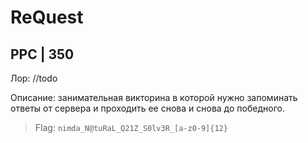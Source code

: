 # ReQuest
## PPC | 350

Лор: //todo

Описание: занимательная викторина в которой нужно запоминать ответы от сервера и проходить ее снова и снова до победного.

> Flag: `nimda_N@tuRaL_Q21Z_S0lv3R_[a-z0-9]{12}`
